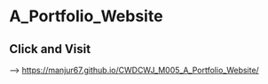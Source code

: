# A_Portfolio_Website
## Click and Visit
--> https://manjur67.github.io/CWDCWJ_M005_A_Portfolio_Website/